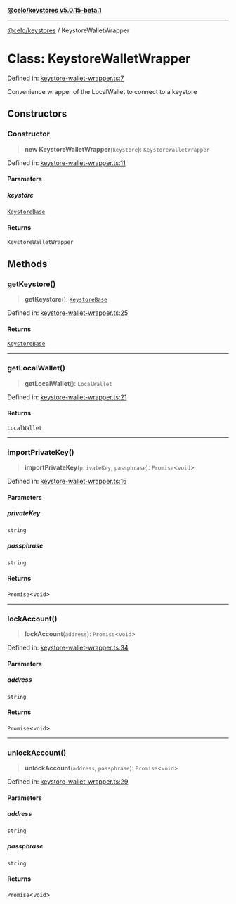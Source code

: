 [**@celo/keystores v5.0.15-beta.1**](../README.md)

***

[@celo/keystores](../README.md) / KeystoreWalletWrapper

# Class: KeystoreWalletWrapper

Defined in: [keystore-wallet-wrapper.ts:7](https://github.com/celo-org/developer-tooling/blob/master/packages/sdk/keystores/src/keystore-wallet-wrapper.ts#L7)

Convenience wrapper of the LocalWallet to connect to a keystore

## Constructors

### Constructor

> **new KeystoreWalletWrapper**(`keystore`): `KeystoreWalletWrapper`

Defined in: [keystore-wallet-wrapper.ts:11](https://github.com/celo-org/developer-tooling/blob/master/packages/sdk/keystores/src/keystore-wallet-wrapper.ts#L11)

#### Parameters

##### keystore

[`KeystoreBase`](KeystoreBase.md)

#### Returns

`KeystoreWalletWrapper`

## Methods

### getKeystore()

> **getKeystore**(): [`KeystoreBase`](KeystoreBase.md)

Defined in: [keystore-wallet-wrapper.ts:25](https://github.com/celo-org/developer-tooling/blob/master/packages/sdk/keystores/src/keystore-wallet-wrapper.ts#L25)

#### Returns

[`KeystoreBase`](KeystoreBase.md)

***

### getLocalWallet()

> **getLocalWallet**(): `LocalWallet`

Defined in: [keystore-wallet-wrapper.ts:21](https://github.com/celo-org/developer-tooling/blob/master/packages/sdk/keystores/src/keystore-wallet-wrapper.ts#L21)

#### Returns

`LocalWallet`

***

### importPrivateKey()

> **importPrivateKey**(`privateKey`, `passphrase`): `Promise`\<`void`\>

Defined in: [keystore-wallet-wrapper.ts:16](https://github.com/celo-org/developer-tooling/blob/master/packages/sdk/keystores/src/keystore-wallet-wrapper.ts#L16)

#### Parameters

##### privateKey

`string`

##### passphrase

`string`

#### Returns

`Promise`\<`void`\>

***

### lockAccount()

> **lockAccount**(`address`): `Promise`\<`void`\>

Defined in: [keystore-wallet-wrapper.ts:34](https://github.com/celo-org/developer-tooling/blob/master/packages/sdk/keystores/src/keystore-wallet-wrapper.ts#L34)

#### Parameters

##### address

`string`

#### Returns

`Promise`\<`void`\>

***

### unlockAccount()

> **unlockAccount**(`address`, `passphrase`): `Promise`\<`void`\>

Defined in: [keystore-wallet-wrapper.ts:29](https://github.com/celo-org/developer-tooling/blob/master/packages/sdk/keystores/src/keystore-wallet-wrapper.ts#L29)

#### Parameters

##### address

`string`

##### passphrase

`string`

#### Returns

`Promise`\<`void`\>
